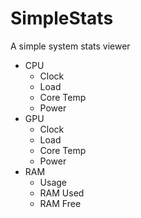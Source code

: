 # SimpleStats
A simple system stats viewer

- CPU
    - Clock
    - Load
    - Core Temp
    - Power
- GPU
    - Clock
    - Load
    - Core Temp
    - Power
- RAM
    - Usage
    - RAM Used
    - RAM Free
